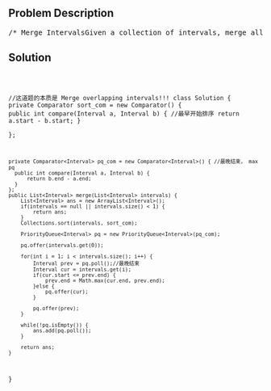 <!--
<style>
  body { font-family: Arial, sans-serif; }
  .container { max-width: 100%; margin: 0 auto; padding: 10px; }
  .comment-block { max-width: 30%; background-color: #f9f9f9; padding: 10px; border-left: 5px solid #ccc; overflow-wrap: break-word; white-space: pre-wrap; }
  .code-block { background-color: #f4f4f4; padding: 10px; border: 1px solid #ddd; overflow-wrap: break-word; white-space: pre-wrap; }
</style>
-->

<div class='container'>
<h2>Problem Description</h2>
<div class='comment-block'>
<pre>
/* Merge IntervalsGiven a collection of intervals, merge all overlapping intervals.For example,Given [1,3],[2,6],[8,10],[15,18],return [1,6],[8,10],[15,18].*//** * Definition for an interval. * public class Interval { *     int start; *     int end; *     Interval() { start = 0; end = 0; } *     Interval(int s, int e) { start = s; end = e; } * } */</pre>
</div>

<h2>Solution</h2>
<div class='code-block'>
<pre><code class='language-java'>


//这道题的本质是 Merge overlapping intervals!!!
class Solution {
    private Comparator<Interval> sort_com = new Comparator<Interval>() {
      public int compare(Interval a, Interval b) { //最早开始排序
          return a.start - b.start;
      }  
    };
    
    private Comparator<Interval> pq_com = new Comparator<Interval>() { //最晚结束， max pq
      public int compare(Interval a, Interval b) {
          return b.end - a.end;
      }  
    };    
    public List<Interval> merge(List<Interval> intervals) {
        List<Interval> ans = new ArrayList<Interval>();
        if(intervals == null || intervals.size() < 1) {
            return ans;
        }
        Collections.sort(intervals, sort_com);
        
        PriorityQueue<Interval> pq = new PriorityQueue<Interval>(pq_com);
        
        pq.offer(intervals.get(0));
        
        for(int i = 1; i < intervals.size(); i++) {
            Interval prev = pq.poll();//最晚结束
            Interval cur = intervals.get(i);
            if(cur.start <= prev.end) {
                prev.end = Math.max(cur.end, prev.end);
            }else {
                pq.offer(cur);
            }
            
            pq.offer(prev);
        }
        
        while(!pq.isEmpty()) {
            ans.add(pq.poll());
        }
        
        return ans; 
    }
}</code></pre>
</div>
</div>
